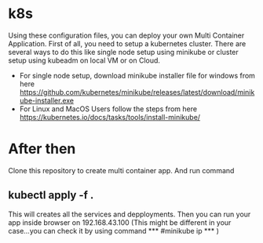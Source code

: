 # k8s
Using these configuration files, you can deploy your own Multi Container Application.
First of all, you need to setup a kubernetes cluster. There are several ways to do this like single node setup using minikube or cluster setup using kubeadm on local VM or on Cloud.
* For single node setup, download minikube installer file for windows from here https://github.com/kubernetes/minikube/releases/latest/download/minikube-installer.exe
* For Linux and MacOS Users follow the steps from here https://kubernetes.io/docs/tasks/tools/install-minikube/

# After then
Clone this repository to create multi container app. And run command
## kubectl apply -f .
This will creates all the services and depployments. Then you can run your app inside browser on 192.168.43.100 (This might be different in your case...you can check it by using command ***  #minikube ip  *** )
